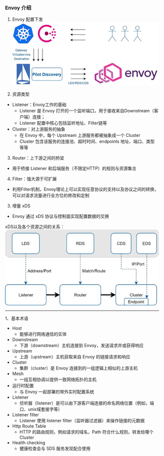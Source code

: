 ### Envoy 介绍

1) Envoy 配置下发    
![img.png](img.png)

2) 资源类型   
- Listener：Envoy工作的基础
  - Listener 是 Envoy 打开的一个监听端口，用于接收来自Downstream（客户端）连接；
  - Listener 配置中核心包括监听地址、Filter链等
- Cluster：对上游服务的抽象
  - 在 Envoy 中，每个 Upstream 上游服务都被抽象成一个 Cluster
  - Cluster 包含该服务的连接池、超时时间、endpoints 地址、端口、类型等等
3) Router：上下游之间的桥梁    
- 用于桥接 Listener 和后端服务（不限定HTTP）的规则与资源集合
4) Filter：强大源于可扩展    
- 利用Filter机制，Envoy理论上可以实现任意协议的支持以及协议之间的转换，可以对请求流量进行全方位的修改和定制

3) 增量 xDS   
- Envoy 通过 xDS 协议与控制面实现配置数据的交换

xDS以及各个资源之间的关系：
![img_1.png](img_1.png)

---
1、基本术语
- Host
  - 能够进行网络通信的实体
- Downstream
  - 下游（downstream）主机连接到 Envoy，发送请求并或获得响应
- Upstream
  - 上游（upstream）主机获取来自 Envoy 的链接请求和响应
- Cluster
  - 集群（cluster）是 Envoy 连接到的一组逻辑上相似的上游主机
- Mesh
  - 一组互相协调以提供一致网络拓扑的主机
- 运行时配置
  - 与 Envoy 一起部署的带外实时配置系统
- Listener
  - 侦听器（listener）是可以由下游客户端连接的命名网络位置（例如，端口、unix域套接字等）
- Listener filter
  - Listener 使用 listener filter（监听器过滤器）来操作链接的元数据
- Http Route Table
  - HTTP 的路由规则，例如请求的域名，Path 符合什么规则，转发给哪个 Cluster
- Health checking
  - 健康检查会与 SDS 服务发现配合使用



